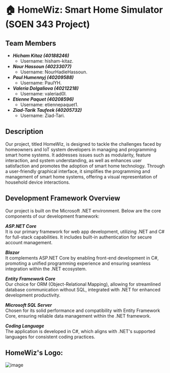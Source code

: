 # 🏠 HomeWiz: Smart Home Simulator (SOEN 343 Project)

## Team Members
* ***Hicham Kitaz (40188246)***
  * Username: hisham-kitaz.
* ***Nour Hassoun (40233077)***
  * Username: NourHadieHassoun.
* ***Paul Humennyj (40209588)***
  * Username: PaulYH.
* ***Valeria Dolgaliova (40212218)***
  * Username: valeriad0l.
* ***Etienne Paquet (40208596)***
  * Username: etiennepaquet1.
* ***Ziad-Tarik Taufeek (40205732)***
  * Username: Ziad-Tari.
 
## Description
Our project, titled HomeWiz, is designed to tackle the challenges faced by homeowners and IoT system developers in managing and programming smart home systems. It addresses issues such as modularity, feature interaction, and system understanding, as well as enhances user satisfaction and promotes the adoption of smart home technology. Through a user-friendly graphical interface, it simplifies the programming and management of smart home systems, offering a visual representation of household device interactions. 

## Development Framework Overview

Our project is built on the Microsoft .NET environment. Below are the core components of our development framework:

***ASP.NET Core*** <br/>
It is our primary framework for web app development, utilizing .NET and C# for full-stack capabilities. It includes built-in authentication for secure account management.

***Blazor*** <br/>
It complements ASP.NET Core by enabling front-end development in C#, promoting a unified programming experience and ensuring seamless integration within the .NET ecosystem.

***Entity Framework Core*** <br/>
Our choice for ORM (Object-Relational Mapping), allowing for streamlined database communication without SQL, integrated with .NET for enhanced development productivity.

***Microsoft SQL Server*** <br/>
Chosen for its solid performance and compatibility with Entity Framework Core, ensuring reliable data management within the .NET framework.

***Coding Language*** <br/>
The application is developed in C#, which aligns with .NET's supported languages for consistent coding practices.

## HomeWiz's Logo:

![image](https://github.com/PaulYH/soen343-project/assets/111257875/3041c250-0e3c-49ba-91c7-6a61902ef746)


